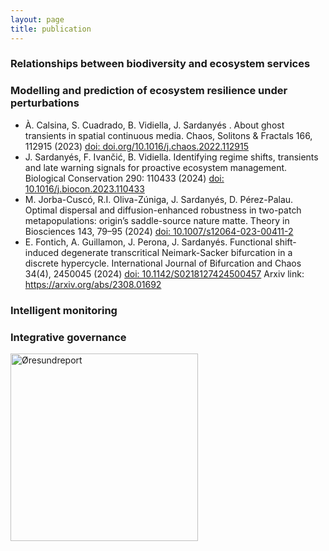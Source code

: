 ```yaml
--- 
layout: page
title: publication
---
```


<h3 id="WP1"> Relationships between biodiversity and ecosystem services </h3>

<h3 id="WP2"> Modelling and prediction of ecosystem resilience under perturbations </h3>

<ul>
    <li> À. Calsina, S. Cuadrado, B. Vidiella, J. Sardanyés . About ghost transients in spatial continuous media. Chaos, Solitons & Fractals 166, 112915 (2023)  <a href="https://doi.org/10.1016/j.chaos.2022.112915" target="_blank">doi: doi.org/10.1016/j.chaos.2022.112915</a> </li>
    <li> J. Sardanyés, F. Ivančić, B. Vidiella. Identifying regime shifts, transients and late warning signals for proactive ecosystem management. Biological Conservation 290: 110433 (2024)  <a href="https://doi.org/10.1016/j.biocon.2023.110433" target="_blank">doi: 10.1016/j.biocon.2023.110433</a> </li>
    <li> M. Jorba-Cuscó, R.I. Oliva-Zúniga, J. Sardanyés, D. Pérez-Palau. Optimal dispersal and diffusion-enhanced robustness in two-patch metapopulations: origin’s saddle-source nature matte. Theory in Biosciences 143, 79–95 (2024)  <a href="https://doi.org/10.1007/s12064-023-00411-2" target="_blank">doi: 10.1007/s12064-023-00411-2</a> </li>
    <li> E. Fontich, A. Guillamon, J. Perona, J. Sardanyés. Functional shift-induced degenerate transcritical Neimark-Sacker bifurcation in a discrete hypercycle. International Journal of Bifurcation and Chaos 34(4), 2450045 (2024)  <a href="https://doi.org/10.1142/S0218127424500457" target="_blank">doi: 10.1142/S0218127424500457</a> Arxiv link: <a href="https://arxiv.org/abs/2308.016927" target="_blank">https://arxiv.org/abs/2308.01692</a> </li>
</ul>


<h3 id="WP3"> Intelligent monitoring </h3>

<h3 id="WP4"> Integrative governance </h3>
<div class="grid-container">
    <div class="grid-item">
      <a href="https://findit.dtu.dk/en/catalog/63ce9f15357bfc1dda9e7f50" target="_blank">
        <img src="{{ '/assets/Øresundreport2023.png' | relative_url }}" alt="Øresundreport" style="width: 300px; height: auto;" >
      </a>
    </div>
 </div>


